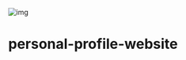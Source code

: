 ![img](https://user-images.githubusercontent.com/75716804/132098622-edbd743a-5ccb-47b4-aba0-18aa00127eb6.png)
# personal-profile-website
